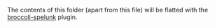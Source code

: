 The contents of this folder (apart from this file) will be flatted with the [broccoli-spelunk][1] plugin.

[1]: https://github.com/rich-harris/broccoli-spelunk
